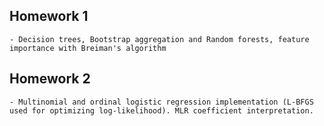 ## Homework 1
    - Decision trees, Bootstrap aggregation and Random forests, feature importance with Breiman's algorithm

## Homework 2
    - Multinomial and ordinal logistic regression implementation (L-BFGS used for optimizing log-likelihood). MLR coefficient interpretation.